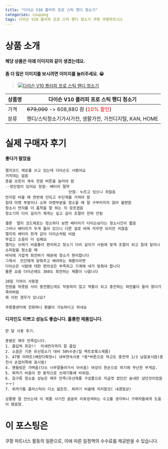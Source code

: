 ```yaml
---
title: "다이슨 V10 플러피 프로 스틱 핸디 청소기"
categories: coupang
tags: 다이슨 V10 플러피 프로 스틱 핸디 청소기 쿠팡 쿠팡파트너스
---
```

# 상품 소개
#### 해당 상품은 아래 이미지와 같이 생겼는데요. 
#### 좀 더 많은 이미지를 보시려면 이미지를 눌러주세요. 😀
> [![다이슨 V10 플러피 프로 스틱 핸디 청소기](https://static.coupangcdn.com/image/affiliate/banner/fa9d61fdf4911b3643d3f3a9970bcaec@2x.jpg)](https://coupa.ng/bPnvd7)

상품명 | 다이슨 V10 플러피 프로 스틱 핸디 청소기
-------|-------
가격 | ~~679,000~~ -> 608,880 원 (<span style="color:red">10% 할인</span>)
분류 | 핸디/스틱청소기가사가전, 생활가전, 가전디지털, KAN, HOME

# 실제 구매자 후기

####    좋다가 말았음
    엘지코드 제로를 쓰고 있는데 다이슨도 사봤어요
    거치대는 없음
    총을 쏘듯이 계속 전원 버튼을 눌러야 함 
    --장단점이 있어요 장점- 배터리 절약
                                단점- 누르고 있으니 귀찮음
    먼지함 비울 때 한번에 안되고 두단계를 거쳐야 함
    침대 아랫 부분이나 소파 아랫부분을 청소할 때 잘 구부러지지 않아 불편함 
    청소시 먼지를 더 흡착을 잘 하는 지 모르겠음 
    청소기의 다리 길이가 제게는 길고 길이 조절이 전혀 안됨
    
    결론  엘지 코드제로는 청소하다 보면 배터리가 다이슨보다는 청소시간이 짧음  
    그러나 배터리가 두개 들어 있으니 다른 걸로 바꿔 끼우면 되지만 귀찮음 
    엘지의 배터리 한개 값이 다이슨처럼 비쌈
    무겁고 소음이 더 심해요
    엘지는 쓰레기 비움통이 편리하고 청소기 다리 길이가 사람에 맞게 조절이 되고 침대 밑이나 소파밑을 청소할 때
    바닥에 가깝게 회전하기 때문에 청소가 편리합니다
    그래서  인간에게 맞춰주고 배려하는 제품이라면 
    다이슨은 사람에 대한 편의성은 부족하고 기계에 내가 맞춰야 합니다
    물론 요즘 다이슨에도 360도 회전하는 제품이 나옵니다
    
    20일 가까이 사용함
    전원을 하룻밤 사이 충전했는데도 작동하지 않고 먹통이 되고 충전하는 파란불이 들어 왔다가 죽어버림
    뭐 이런 경우가 있나요?
    
    쿠팡콜센터에 전화하니 환불이 가능하다고 하네요

####    디자인도 이쁘고 성능도 좋습니다. 훌륭한 제품입니다.
    한 달 사용 후기.
    
    총평은 매우 만족입니다.
    1. 흡입력 최강!!  미세먼지까지 잘 흡입
    2. 소음은 기존 유선청소기 대비 50%수준(일 렉트로룩스제품)
    3. 47평 아파트(배란다확장×) 내부연속사용 *중*버튼으로 하고도 충전약 1/3 남음표시뜸(충전시 손잡이쪽에 표시됨)
    4. 핸들링은 가벼움(다소 너무잘돌아가서 아쉬움) 여성이 한손으로 하기에 무난한 무게감.
    5. 찌꺼기 비움이 한 동작으로 쓰레기통에 비워짐.
    6. 침구류 청소솔 성능은 매우 만족(유선제품 구성품으로 지금껏 썼던건 슝내만 냈던것이었음ㅜㅜ)
    7. 찌꺼기통 플라스틱이 다소 얇은듯. 찌꺼기 비울때 치지말것( 내경험상)
    
    상품평 잘 안쓰는데 이 제품 사기전 꼼꼼히 리뷰검색하는 수고를 생각하니 구매자들에게 도움이 됐음함.

# 이 포스팅은
쿠팡 파트너스 활동의 일환으로, 이에 따른 일정액의 수수료를 제공받을 수 있습니다.


